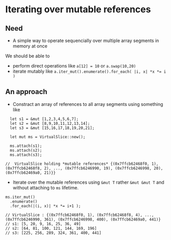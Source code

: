 # Iterating over mutable references

## Need
* A simple way to operate sequencially over multiple array segments in memory at once

We should be able to
* perform direct operations like `a[12] = 10` or `a.swap(10,20)`
* iterate mutably like `a.iter_mut().enumerate().for_each( |i, x| *x *= i )`


## An approach
* Constract an array of references to all array segments using something like 
```
  let s1 = &mut [1,2,3,4,5,6,7];
  let s2 = &mut [8,9,10,11,12,13,14];
  let s3 = &mut [15,16,17,18,19,20,21];

  let mut ms = VirtualSlice::new();

  ms.attach(s1);
  ms.attach(s2);
  ms.attach(s3);
  
//  VirtualSlice holding *mutable references* {(0x7ffcb62468f0, 1), (0x7ffcb62468f8, 2), ..., (0x7ffcb6246990, 19), (0x7ffcb6246998, 20), (0x7ffcb62469a0, 21)}}  
```
* Iterate over the mutable references using `&mut T` rather `&mut &mut T` and without attaching to `ms` lifetime. 
```
ms.iter_mut()
  .enumerate()
  .for_each(|(i, x)| *x *= i+1 );
  
// VirtualSlice : {(0x7ffcb62468f0, 1), (0x7ffcb62468f8, 4), ..., (0x7ffcb6246990, 361), (0x7ffcb6246998, 400), (0x7ffcb62469a0, 441)}
// s1: [5, 20, 9, 16, 25, 36, 49]
// s2: [64, 81, 100, 121, 144, 169, 196]
// s3: [225, 256, 289, 324, 361, 400, 441]
```
